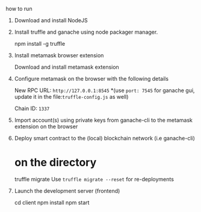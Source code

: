how to run

1. Download and install NodeJS

2. Install truffle and ganache using node packager manager.

   npm install -g truffle

3. Install metamask browser extension

   Download and install metamask extension

4. Configure metamask on the browser with the following details

   New RPC URL: `http://127.0.0.1:8545` *(use `port: 7545` for ganache gui, update it in the file:`truffle-config.js` as well)

   Chain ID: `1337`

5. Import account(s) using private keys from ganache-cli to the metamask extension on the browser

6. Deploy smart contract to the (local) blockchain network (i.e ganache-cli)

   # on the directory
   truffle migrate
Use `truffle migrate --reset` for re-deployments

7. Launch the development server (frontend)

   cd client
   npm install
   npm start

